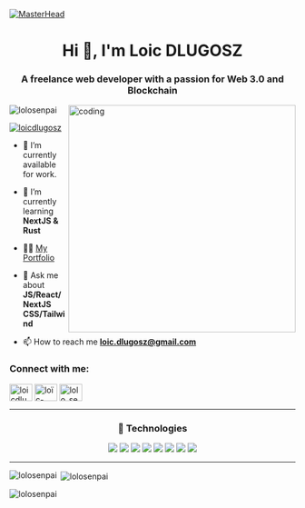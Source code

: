 [![MasterHead](https://github.com/LoLoSenPai/my-portofolio/raw/master/public/images/LoloLabs_GIF_Header.gif)](https://lololabs.vercel.app/)
<h1 align="center">Hi 👋, I'm Loic DLUGOSZ</h1>
<h3 align="center">A freelance web developer with a passion for Web 3.0 and Blockchain</h3>
<img align="right" alt="coding" width="400" src="https://cdn.dribbble.com/users/1162077/screenshots/3848914/programmer.gif">

<p align="left"> <img src="https://komarev.com/ghpvc/?username=lolosenpai&label=Profile%20views&color=0e75b6&style=flat" alt="lolosenpai" /> </p>

<p align="left"> <a href="https://twitter.com/loicdlugosz" target="blank"><img src="https://img.shields.io/twitter/follow/loicdlugosz?logo=twitter&style=for-the-badge" alt="loicdlugosz" /></a> </p>

- 🔭 I’m currently available for work.

- 🌱 I’m currently learning **NextJS & Rust**

- 👨‍💻 [My Portfolio](https://portfolio.lololabs.xyz/)

- 💬 Ask me about **JS/React/NextJS  CSS/Tailwind**

- 📫 How to reach me **loic.dlugosz@gmail.com**

<h3 align="left">Connect with me:</h3>
<p align="left">
<a href="https://twitter.com/loicdlugosz" target="blank"><img align="center" src="https://raw.githubusercontent.com/rahuldkjain/github-profile-readme-generator/master/src/images/icons/Social/twitter.svg" alt="loicdlugosz" height="30" width="40" /></a>
<a href="https://linkedin.com/in/loïc-dlugosz" target="blank"><img align="center" src="https://raw.githubusercontent.com/rahuldkjain/github-profile-readme-generator/master/src/images/icons/Social/linked-in-alt.svg" alt="loïc-dlugosz" height="30" width="40" /></a>
<a href="https://discord.gg/lolo_senpai" target="blank"><img align="center" src="https://raw.githubusercontent.com/rahuldkjain/github-profile-readme-generator/master/src/images/icons/Social/discord.svg" alt="lolo_senpai" height="30" width="40" /></a>
</p>

---

<h3 align="center">🚀 Technologies</h3>
<p align="center">
  <img src="https://img.shields.io/badge/-HTML5-E34F26?style=flat-square&logo=html5&logoColor=white">
  <img src="https://img.shields.io/badge/-CSS3-1572B6?style=flat-square&logo=css3&logoColor=white">
  <img src="https://img.shields.io/badge/-JavaScript-yellow?style=flat-square&logo=javascript&logoColor=black">
  <img src="https://img.shields.io/badge/-React-61DAFB?style=flat-square&logo=react&logoColor=black">
  <img src="https://img.shields.io/badge/-Next.js-000000?style=flat-square&logo=next.js&logoColor=white">
  <img src="https://img.shields.io/badge/-Node.js-339933?style=flat-square&logo=node.js&logoColor=white">
  <img src="https://img.shields.io/badge/-TailwindCSS-38B2AC?style=flat-square&logo=tailwind-css&logoColor=white">
  <img src="https://img.shields.io/badge/-MongoDB-47A248?style=flat-square&logo=mongodb&logoColor=white">
</p>

---

<p><img align="left" src="https://github-readme-stats.vercel.app/api/top-langs?username=lolosenpai&show_icons=true&locale=en&layout=compact&theme=dark" alt="lolosenpai" /></p>

<p>&nbsp;<img align="center" src="https://github-readme-stats.vercel.app/api?username=lolosenpai&show_icons=true&locale=en&theme=dark" alt="lolosenpai" /></p>

<p><img align="center" src="https://github-readme-streak-stats.herokuapp.com/?user=lolosenpai&theme=dark" alt="lolosenpai" /></p>

